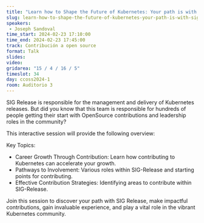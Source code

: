 ```yaml
---
title: "Learn how to Shape the Future of Kubernetes: Your path is with SIG-Release!"
slug: learn-how-to-shape-the-future-of-kubernetes-your-path-is-with-sig-release
speakers:
 - Joseph Sandoval
time_start: 2024-02-23 17:10:00
time_end: 2024-02-23 17:45:00
track: Contribución a open source
format: Talk
slides: 
video: 
gridarea: "15 / 4 / 16 / 5"
timeslot: 34
day: ccoss2024-1
room: Auditorio 3
---
```


SIG Release is responsible for the management and delivery of Kubernetes releases. But did you know that this team is responsible for hundreds of people getting their start with OpenSource contributions and leadership roles in the community? 
 
This interactive session will provide the following overview:
  
Key Topics: 
 
 - Career Growth Through Contribution: Learn how contributing to Kubernetes can accelerate your growth.
 - Pathways to Involvement: Various roles within SIG-Release and starting points for contributing.
 - Effective Contribution Strategies: Identifying areas to contribute within SIG-Release.
  
Join this session to discover your path with SIG Release, make impactful contributions, gain invaluable experience, and play a vital role in the vibrant Kubernetes community.